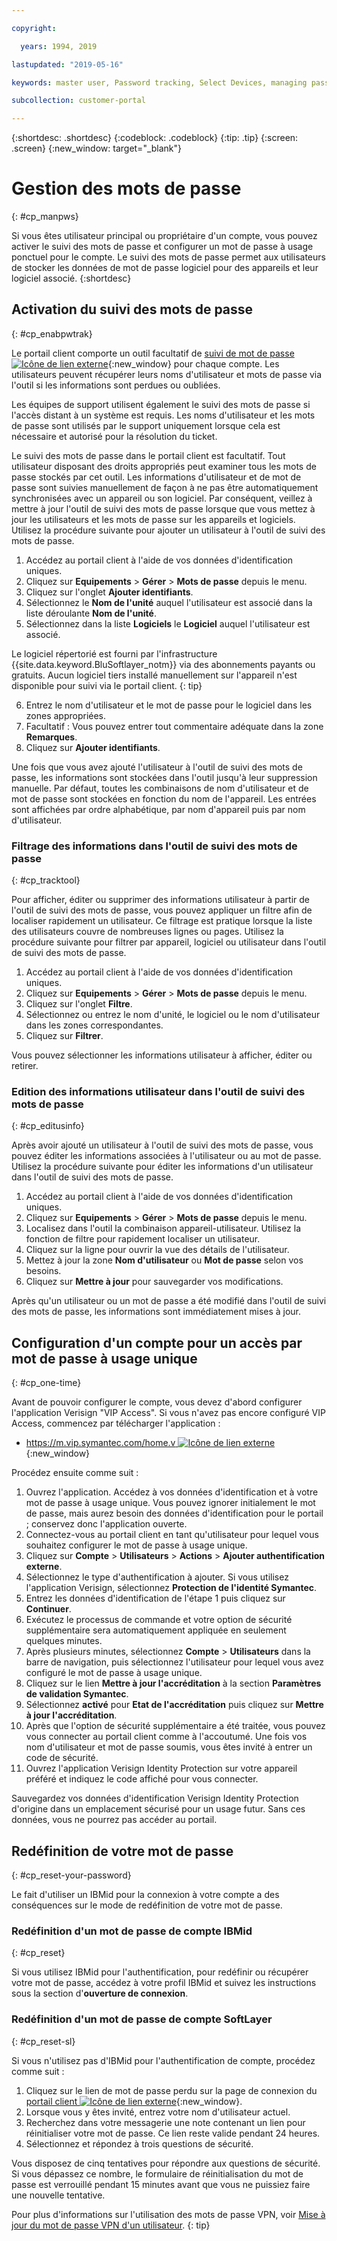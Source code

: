 ```yaml
---

copyright:

  years: 1994, 2019

lastupdated: "2019-05-16"

keywords: master user, Password tracking, Select Devices, managing passwords, password tracking tool 

subcollection: customer-portal

---
```


{:shortdesc: .shortdesc}
{:codeblock: .codeblock}
{:tip: .tip}
{:screen: .screen}
{:new_window: target="_blank"}


# Gestion des mots de passe
{: #cp_manpws}

Si vous êtes utilisateur principal ou propriétaire d'un compte, vous pouvez activer le suivi des mots de passe et configurer un mot de passe à usage ponctuel pour le compte. Le suivi des mots de passe permet aux utilisateurs de stocker les données de mot de passe logiciel pour des appareils et leur logiciel associé.
{:shortdesc}

## Activation du suivi des mots de passe
{: #cp_enabpwtrak}

Le portail client comporte un outil facultatif de [suivi de mot de passe ![Icône de lien externe](../icons/launch-glyph.svg)](https://control.softlayer.com/devices/passwords){:new_window} pour chaque compte. Les utilisateurs peuvent récupérer leurs noms d'utilisateur et mots de passe via l'outil si les informations sont perdues ou oubliées.

Les équipes de support utilisent également le suivi des mots de passe si l'accès distant à un système est requis. Les noms d'utilisateur et les mots de passe sont utilisés par le support uniquement lorsque cela est nécessaire et autorisé pour la résolution du ticket.

Le suivi des mots de passe dans le portail client est facultatif. Tout utilisateur disposant des droits appropriés peut examiner tous les mots de passe stockés par cet outil. Les informations d'utilisateur et de mot de passe sont suivies manuellement de façon à ne pas être automatiquement synchronisées avec un appareil ou son logiciel. Par conséquent, veillez à mettre à jour l'outil de suivi des mots de passe lorsque que vous mettez à jour les utilisateurs et les mots de passe sur les appareils et logiciels. Utilisez la procédure suivante pour ajouter un utilisateur à l'outil de suivi des mots de passe.

1. Accédez au portail client à l'aide de vos données d'identification uniques.
2. Cliquez sur **Equipements** > **Gérer** > **Mots de passe** depuis le menu.
3. Cliquez sur l'onglet **Ajouter identifiants**.
4. Sélectionnez le **Nom de l'unité** auquel l'utilisateur est associé dans la liste déroulante **Nom de l'unité**.
5. Sélectionnez dans la liste **Logiciels** le **Logiciel** auquel l'utilisateur est associé.

  Le logiciel répertorié est fourni par l'infrastructure {{site.data.keyword.BluSoftlayer_notm}} via des abonnements payants ou gratuits. Aucun logiciel tiers installé manuellement sur l'appareil n'est disponible pour suivi via le portail client.
  {: tip}

6. Entrez le nom d'utilisateur et le mot de passe pour le logiciel dans les zones appropriées.
8. Facultatif : Vous pouvez entrer tout commentaire adéquate dans la zone **Remarques**.
9. Cliquez sur **Ajouter identifiants**.

Une fois que vous avez ajouté l'utilisateur à l'outil de suivi des mots de passe, les informations sont stockées dans l'outil jusqu'à leur suppression manuelle. Par défaut, toutes les combinaisons de nom d'utilisateur et de mot de passe sont stockées en fonction du nom de l'appareil. Les entrées sont affichées par ordre alphabétique, par nom d'appareil puis par nom d'utilisateur.

### Filtrage des informations dans l'outil de suivi des mots de passe
{: #cp_tracktool}

Pour afficher, éditer ou supprimer des informations utilisateur à partir de l'outil de suivi des mots de passe, vous pouvez appliquer un filtre afin de localiser rapidement un utilisateur. Ce filtrage est pratique lorsque la liste des utilisateurs couvre de nombreuses lignes ou pages. Utilisez la procédure suivante pour filtrer par appareil, logiciel ou utilisateur dans l'outil de suivi des mots de passe.

1. Accédez au portail client à l'aide de vos données d'identification uniques.
2. Cliquez sur **Equipements** > **Gérer** > **Mots de passe** depuis le menu.
3. Cliquez sur l'onglet **Filtre**.
4. Sélectionnez ou entrez le nom d'unité, le logiciel ou le nom d'utilisateur dans les zones correspondantes.
5. Cliquez sur **Filtrer**.

Vous pouvez sélectionner les informations utilisateur à afficher, éditer ou retirer.

### Edition des informations utilisateur dans l'outil de suivi des mots de passe
{: #cp_editusinfo}

Après avoir ajouté un utilisateur à l'outil de suivi des mots de passe, vous pouvez éditer les informations associées à l'utilisateur ou au mot de passe. Utilisez la procédure suivante pour éditer les informations d'un utilisateur dans l'outil de suivi des mots de passe.

1. Accédez au portail client à l'aide de vos données d'identification uniques.
2. Cliquez sur **Equipements** > **Gérer** > **Mots de passe** depuis le menu.
3. Localisez dans l'outil la combinaison appareil-utilisateur. Utilisez la fonction de filtre pour rapidement localiser un utilisateur.
4. Cliquez sur la ligne pour ouvrir la vue des détails de l'utilisateur.
5. Mettez à jour la zone **Nom d'utilisateur** ou **Mot de passe** selon vos besoins.
6. Cliquez sur **Mettre à jour** pour sauvegarder vos modifications.

Après qu'un utilisateur ou un mot de passe a été modifié dans l'outil de suivi des mots de passe, les informations sont immédiatement mises à jour.

## Configuration d'un compte pour un accès par mot de passe à usage unique
{: #cp_one-time}

Avant de pouvoir configurer le compte, vous devez d'abord configurer l'application Verisign "VIP Access". Si vous n'avez pas encore configuré VIP Access, commencez par télécharger l'application :
* [https://m.vip.symantec.com/home.v ![Icône de lien externe](../icons/launch-glyph.svg)](https://m.vip.symantec.com/home.v){:new_window}


Procédez ensuite comme suit :
1. Ouvrez l'application. Accédez à vos données d'identification et à votre mot de passe à usage unique. Vous pouvez ignorer initialement le mot de passe, mais aurez besoin des données d'identification pour le portail ; conservez donc l'application ouverte.
2. Connectez-vous au portail client en tant qu'utilisateur pour lequel vous souhaitez configurer le mot de passe à usage unique.
3. Cliquez sur **Compte** > **Utilisateurs** > **Actions** > **Ajouter authentification externe**.
4. Sélectionnez le type d'authentification à ajouter. Si vous utilisez l'application Verisign, sélectionnez **Protection de l'identité Symantec**.
5. Entrez les données d'identification de l'étape 1 puis cliquez sur **Continuer**.
6. Exécutez le processus de commande et votre option de sécurité supplémentaire sera automatiquement appliquée en seulement quelques minutes.
7. Après plusieurs minutes, sélectionnez **Compte** > **Utilisateurs** dans la barre de navigation, puis sélectionnez l'utilisateur pour lequel vous avez configuré le mot de passe à usage unique.
8. Cliquez sur le lien **Mettre à jour l'accréditation** à la section **Paramètres de validation Symantec**.
9. Sélectionnez **activé** pour **Etat de l'accréditation** puis cliquez sur **Mettre à jour l'accréditation**.
10. Après que l'option de sécurité supplémentaire a été traitée, vous pouvez vous connecter au portail client comme à l'accoutumé. Une fois vos nom d'utilisateur et mot de passe soumis, vous êtes invité à entrer un code de sécurité.
11. Ouvrez l'application Verisign Identity Protection sur votre appareil préféré et indiquez le code affiché pour vous connecter.

Sauvegardez vos données d'identification Verisign Identity Protection d'origine dans un emplacement sécurisé pour un usage futur. Sans ces données, vous ne pourrez pas accéder au portail.

## Redéfinition de votre mot de passe
{: #cp_reset-your-password}

Le fait d'utiliser un IBMid pour la connexion à votre compte a des conséquences sur le mode de redéfinition de votre mot de passe.  

### Redéfinition d'un mot de passe de compte IBMid
{: #cp_reset}

Si vous utilisez IBMid pour l'authentification, pour redéfinir ou récupérer votre mot de passe, accédez à votre profil IBMid et suivez les instructions sous la section d'**ouverture de connexion**.

### Redéfinition d'un mot de passe de compte SoftLayer
{: #cp_reset-sl}

Si vous n'utilisez pas d'IBMid pour l'authentification de compte, procédez comme suit :

1. Cliquez sur le lien de mot de passe perdu sur la page de connexion du [portail client ![Icône de lien externe](../icons/launch-glyph.svg)](https://control.softlayer.com/){:new_window}.
2. Lorsque vous y êtes invité, entrez votre nom d'utilisateur actuel.
3. Recherchez dans votre messagerie une note contenant un lien pour réinitialiser votre mot de passe. Ce lien reste valide pendant 24 heures.
4. Sélectionnez et répondez à trois questions de sécurité.

Vous disposez de cinq tentatives pour répondre aux questions de sécurité. Si vous dépassez ce nombre, le formulaire de réinitialisation du mot de passe est verrouillé pendant 15 minutes avant que vous ne puissiez faire une nouvelle tentative.

Pour plus d'informations sur l'utilisation des mots de passe VPN, voir [Mise à jour du mot de passe VPN d'un utilisateur](/docs/infrastructure/iaas-vpn?topic=VPN-update-users-vpn-password#update-users-vpn-password).
{: tip}
